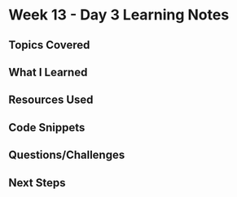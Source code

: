# Week 13 - Day 3 Learning Notes

## Topics Covered

## What I Learned

## Resources Used

## Code Snippets

## Questions/Challenges

## Next Steps
